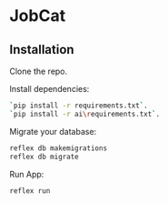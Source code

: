 # JobCat



## Installation 

Clone the repo.

Install dependencies:

```bash
`pip install -r requirements.txt`.
`pip install -r ai\requirements.txt`.
```

Migrate your database:

```bash
reflex db makemigrations
reflex db migrate
```

Run App:
```bash
reflex run
```

